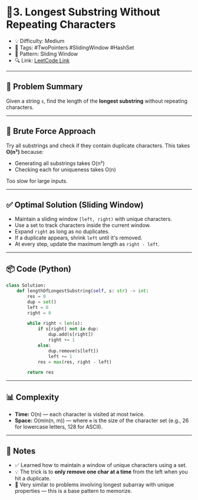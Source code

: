 # 📍3. Longest Substring Without Repeating Characters

* 💡 Difficulty: Medium
* 🧩 Tags: #TwoPointers #SlidingWindow #HashSet
* 🔄 Pattern: Sliding Window
* 🔍 Link: [LeetCode Link](https://leetcode.com/problems/longest-substring-without-repeating-characters)

---

## 🧠 Problem Summary

Given a string `s`, find the length of the **longest substring** without repeating characters.

---

## 🚫 Brute Force Approach

Try all substrings and check if they contain duplicate characters. This takes **O(n³)** because:

* Generating all substrings takes O(n²)
* Checking each for uniqueness takes O(n)

Too slow for large inputs.

---

## ✅ Optimal Solution (Sliding Window)

* Maintain a sliding window `[left, right)` with unique characters.
* Use a set to track characters inside the current window.
* Expand `right` as long as no duplicates.
* If a duplicate appears, shrink `left` until it's removed.
* At every step, update the maximum length as `right - left`.

---

## 📦 Code (Python)

```python
class Solution:
    def lengthOfLongestSubstring(self, s: str) -> int:
        res = 0
        dup = set()
        left = 0
        right = 0

        while right < len(s):
            if s[right] not in dup:
                dup.add(s[right])
                right += 1
            else:
                dup.remove(s[left])
                left += 1
            res = max(res, right - left)

        return res
```

---

## 📊 Complexity

* **Time:** O(n) — each character is visited at most twice.
* **Space:** O(min(n, m)) — where `m` is the size of the character set (e.g., 26 for lowercase letters, 128 for ASCII).

---

## 📝 Notes

* ✅ Learned how to maintain a window of unique characters using a set.
* 💡 The trick is to **only remove one char at a time** from the left when you hit a duplicate.
* 💭 Very similar to problems involving longest subarray with unique properties — this is a base pattern to memorize.
